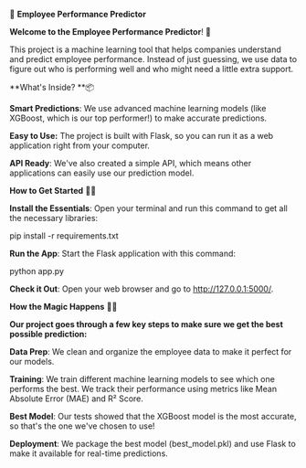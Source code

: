 🚀 **Employee Performance Predictor**

**Welcome to the Employee Performance Predictor**! 🌟

This project is a machine learning tool that helps companies understand and predict employee performance. 
Instead of just guessing, we use data to figure out who is performing well and who might need a little extra support.

**What's Inside? **📦

**Smart Predictions**: We use advanced machine learning models (like XGBoost, which is our top performer!) to make accurate predictions.

**Easy to Use:** The project is built with Flask, so you can run it as a web application right from your computer.

**API Ready**: We've also created a simple API, which means other applications can easily use our prediction model.

**How to Get Started** 🏃‍♂️

**Install the Essentials**: Open your terminal and run this command to get all the necessary libraries:

pip install -r requirements.txt

**Run the App**: Start the Flask application with this command:

python app.py

**Check it Out**: Open your web browser and go to http://127.0.0.1:5000/.

**How the Magic Happens** 🧙‍♀️

**Our project goes through a few key steps to make sure we get the best possible prediction:**

**Data Prep**: We clean and organize the employee data to make it perfect for our models.

**Training**: We train different machine learning models to see which one performs the best. We track their performance using metrics like Mean Absolute Error (MAE) and R² Score.

**Best Model**: Our tests showed that the XGBoost model is the most accurate, so that's the one we've chosen to use!

**Deployment**: We package the best model (best_model.pkl) and use Flask to make it available for real-time predictions.

